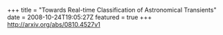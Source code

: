 +++
title = "Towards Real-time Classification of Astronomical Transients"
date = 2008-10-24T19:05:27Z
featured = true
+++
http://arxiv.org/abs/0810.4527v1